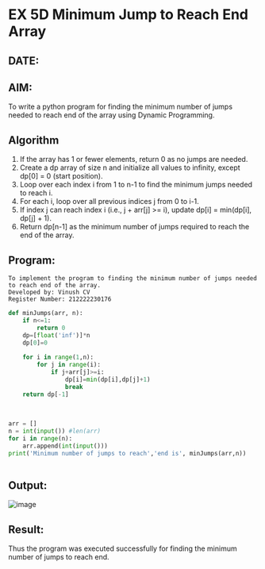 # EX 5D Minimum Jump to Reach End Array
## DATE:
## AIM:
To write a python program for finding the minimum number of jumps needed to reach end of the array using Dynamic Programming.


## Algorithm
1. If the array has 1 or fewer elements, return 0 as no jumps are needed.
2. Create a dp array of size n and initialize all values to infinity, except dp[0] = 0 (start position).
3. Loop over each index i from 1 to n-1 to find the minimum jumps needed to reach i.
4. For each i, loop over all previous indices j from 0 to i-1.
5. If index j can reach index i (i.e., j + arr[j] >= i), update dp[i] = min(dp[i], dp[j] + 1).
6. Return dp[n-1] as the minimum number of jumps required to reach the end of the array.

## Program:
```
To implement the program to finding the minimum number of jumps needed to reach end of the array.
Developed by: Vinush CV
Register Number: 212222230176
```
```py
def minJumps(arr, n):
    if n<=1:
        return 0
    dp=[float('inf')]*n
    dp[0]=0
    
    for i in range(1,n):
        for j in range(i):
            if j+arr[j]>=i:
                dp[i]=min(dp[i],dp[j]+1)
                break
    return dp[-1]
    
    
    
arr = []
n = int(input()) #len(arr)
for i in range(n):
    arr.append(int(input()))
print('Minimum number of jumps to reach','end is', minJumps(arr,n))
 
```

## Output:
![image](https://github.com/user-attachments/assets/18333c5d-f33b-4703-aea7-a155e0892755)




## Result:
Thus the program was executed successfully for finding the minimum number of jumps to reach end.
